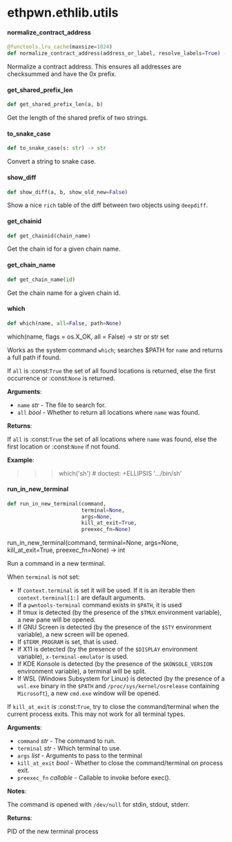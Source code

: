 <a id="ethpwn.ethlib.utils"></a>

# ethpwn.ethlib.utils

<a id="ethpwn.ethlib.utils.normalize_contract_address"></a>

#### normalize\_contract\_address

```python
@functools.lru_cache(maxsize=1024)
def normalize_contract_address(address_or_label, resolve_labels=True) -> str
```

Normalize a contract address. This ensures all addresses are checksummed and have the 0x prefix.

<a id="ethpwn.ethlib.utils.get_shared_prefix_len"></a>

#### get\_shared\_prefix\_len

```python
def get_shared_prefix_len(a, b)
```

Get the length of the shared prefix of two strings.

<a id="ethpwn.ethlib.utils.to_snake_case"></a>

#### to\_snake\_case

```python
def to_snake_case(s: str) -> str
```

Convert a string to snake case.

<a id="ethpwn.ethlib.utils.show_diff"></a>

#### show\_diff

```python
def show_diff(a, b, show_old_new=False)
```

Show a nice `rich` table of the diff between two objects using `deepdiff`.

<a id="ethpwn.ethlib.utils.get_chainid"></a>

#### get\_chainid

```python
def get_chainid(chain_name)
```

Get the chain id for a given chain name.

<a id="ethpwn.ethlib.utils.get_chain_name"></a>

#### get\_chain\_name

```python
def get_chain_name(id)
```

Get the chain name for a given chain id.

<a id="ethpwn.ethlib.utils.which"></a>

#### which

```python
def which(name, all=False, path=None)
```

which(name, flags = os.X_OK, all = False) -> str or str set

Works as the system command ``which``; searches $PATH for ``name`` and
returns a full path if found.

If `all` is :const:`True` the set of all found locations is returned, else
the first occurrence or :const:`None` is returned.

**Arguments**:

- ``name`` _str_ - The file to search for.
- ``all`` _bool_ - Whether to return all locations where `name` was found.
  

**Returns**:

  If `all` is :const:`True` the set of all locations where `name` was found,
  else the first location or :const:`None` if not found.
  

**Example**:

  
  >>> which('sh') # doctest: +ELLIPSIS
  '.../bin/sh'

<a id="ethpwn.ethlib.utils.run_in_new_terminal"></a>

#### run\_in\_new\_terminal

```python
def run_in_new_terminal(command,
                        terminal=None,
                        args=None,
                        kill_at_exit=True,
                        preexec_fn=None)
```

run_in_new_terminal(command, terminal=None, args=None, kill_at_exit=True, preexec_fn=None) -> int

Run a command in a new terminal.

When ``terminal`` is not set:
- If ``context.terminal`` is set it will be used.
If it is an iterable then ``context.terminal[1:]`` are default arguments.
- If a ``pwntools-terminal`` command exists in ``$PATH``, it is used
- If tmux is detected (by the presence of the ``$TMUX`` environment
variable), a new pane will be opened.
- If GNU Screen is detected (by the presence of the ``$STY`` environment
variable), a new screen will be opened.
- If ``$TERM_PROGRAM`` is set, that is used.
- If X11 is detected (by the presence of the ``$DISPLAY`` environment
variable), ``x-terminal-emulator`` is used.
- If KDE Konsole is detected (by the presence of the ``$KONSOLE_VERSION``
environment variable), a terminal will be split.
- If WSL (Windows Subsystem for Linux) is detected (by the presence of
a ``wsl.exe`` binary in the ``$PATH`` and ``/proc/sys/kernel/osrelease``
containing ``Microsoft``), a new ``cmd.exe`` window will be opened.

If `kill_at_exit` is :const:`True`, try to close the command/terminal when the
current process exits. This may not work for all terminal types.

**Arguments**:

- `command` _str_ - The command to run.
- `terminal` _str_ - Which terminal to use.
- `args` _list_ - Arguments to pass to the terminal
- `kill_at_exit` _bool_ - Whether to close the command/terminal on process exit.
- `preexec_fn` _callable_ - Callable to invoke before exec().
  

**Notes**:

  The command is opened with ``/dev/null`` for stdin, stdout, stderr.
  

**Returns**:

  PID of the new terminal process

